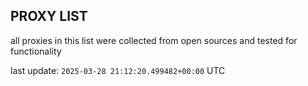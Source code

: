 ## PROXY LIST

all proxies in this list were collected from open sources and tested for functionality

last update: `2025-03-28 21:12:20.499482+00:00` UTC